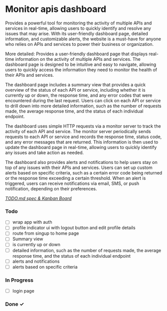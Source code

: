 # Monitor apis dashboard

Provides a powerful tool for monitoring the activity of multiple APIs and services in real-time, allowing users to quickly identify and resolve any issues that may arise. With its user-friendly dashboard page, detailed information, and customizable alerts, the website is a must-have for anyone who relies on APIs and services to power their business or organization.

More detailed: 
Provides a user-friendly dashboard page that displays real-time information on the activity of multiple APIs and services. The dashboard page is designed to be intuitive and easy to navigate, allowing users to quickly access the information they need to monitor the health of their APIs and services.

The dashboard page includes a summary view that provides a quick overview of the status of each API or service, including whether it is currently up or down, the response time, and any error codes that were encountered during the last request. Users can click on each API or service to drill down into more detailed information, such as the number of requests made, the average response time, and the status of each individual endpoint.

The dashboard uses simple HTTP requests via a monitor server to track the activity of each API and service. The monitor server periodically sends requests to each API or service and records the response time, status code, and any error messages that are returned. This information is then used to update the dashboard page in real-time, allowing users to quickly identify any issues and take action as needed.

The dashboard also provides alerts and notifications to help users stay on top of any issues with their APIs and services. Users can set up custom alerts based on specific criteria, such as a certain error code being returned or the response time exceeding a certain threshold. When an alert is triggered, users can receive notifications via email, SMS, or push notification, depending on their preferences.

<em>[TODO.md spec & Kanban Board](https://bit.ly/3fCwKfM)</em>

### Todo

- [ ] wrap app with auth  
- [ ] profile indicator ui with logout button and edit profile details  
- [ ] route from singup to home page  
- [ ] Summary view  
- [ ] is currently up or down  
- [ ] detailed information, such as the number of requests made, the average response time, and the status of each individual endpoint  
- [ ] alerts and notifications  
- [ ] alerts based on specific criteria  

### In Progress

- [ ] login page  

### Done ✓


